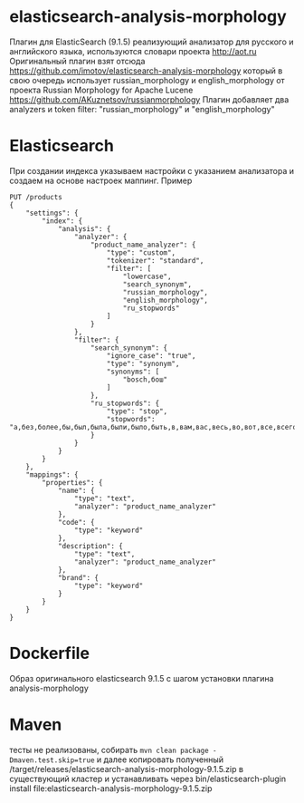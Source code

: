 # elasticsearch-analysis-morphology
Плагин для ElasticSearch (9.1.5) реализующий анализатор для русского и английского языка, используются словари проекта http://aot.ru
Оригинальный плагин взят отсюда https://github.com/imotov/elasticsearch-analysis-morphology который в свою очередь использует
russian_morphology и english_morphology от проекта Russian Morphology for Apache Lucene https://github.com/AKuznetsov/russianmorphology
Плагин добавляет два analyzers и token filter: "russian_morphology" и "english_morphology"

# Elasticsearch

При создании индекса указываем настройки с указанием анализатора и создаем на основе настроек маппинг. 
Пример
```
PUT /products
{
    "settings": {
        "index": {
            "analysis": {
                "analyzer": {
                    "product_name_analyzer": {
                        "type": "custom",
                        "tokenizer": "standard",
                        "filter": [
                            "lowercase",
                            "search_synonym",
                            "russian_morphology",
                            "english_morphology",
                            "ru_stopwords"
                        ]
                    }
                },
                "filter": {
                    "search_synonym": {
                        "ignore_case": "true",
                        "type": "synonym",
                        "synonyms": [
                            "bosch,бош"
                        ]
                    },
                    "ru_stopwords": {
                        "type": "stop",
                        "stopwords": "а,без,более,бы,был,была,были,было,быть,в,вам,вас,весь,во,вот,все,всего,всех,вы,где,да,даже,для,до,его,ее,если,есть,еще,же,за,здесь,и,из,или,им,их,к,как,ко,когда,кто,ли,либо,мне,может,мы,на,надо,наш,не,него,нее,нет,ни,них,но,ну,о,об,однако,он,она,они,оно,от,очень,по,под,при,с,со,так,также,такой,там,те,тем,то,того,тоже,той,только,том,ты,у,уже,хотя,чего,чей,чем,что,чтобы,чье,чья,эта,эти,это,я,a,an,and,are,as,at,be,but,by,for,if,in,into,is,it,no,not,of,on,or,such,that,the,their,then,there,these,they,this,to,was,will,with"
                    }
                }
            }
        }
    },
    "mappings": {
        "properties": {
            "name": {
                "type": "text",
                "analyzer": "product_name_analyzer"
            },
            "code": {
                "type": "keyword"
            },
            "description": {
                "type": "text",
                "analyzer": "product_name_analyzer"
            },
            "brand": {
                "type": "keyword"
            }
        }
    }
}
```
# Dockerfile
Образ оригинального elasticsearch 9.1.5 с шагом установки плагина analysis-morphology

# Maven 
тесты не реализованы, собирать
```mvn clean package -Dmaven.test.skip=true```
и далее копировать полученный /target/releases/elasticsearch-analysis-morphology-9.1.5.zip в существующий кластер и устанавливать через bin/elasticsearch-plugin install file:elasticsearch-analysis-morphology-9.1.5.zip

